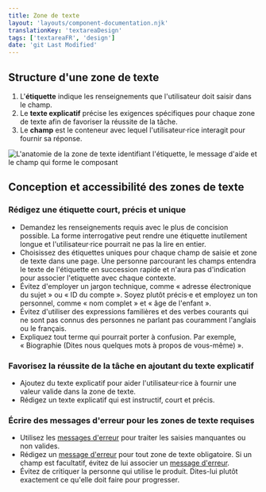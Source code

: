 ```yaml
---
title: Zone de texte
layout: 'layouts/component-documentation.njk'
translationKey: 'textareaDesign'
tags: ['textareaFR', 'design']
date: 'git Last Modified'
---
```


## Structure d'une zone de texte

<ol class="anatomy-list">
  <li>L'<strong>étiquette</strong> indique les renseignements que l'utilisateur doit saisir dans le champ. </li>
  <li>Le <strong>texte explicatif</strong> précise les exigences spécifiques pour chaque zone de texte afin de favoriser la réussite de la tâche.</li>
  <li>Le <strong>champ</strong> est le conteneur avec lequel l'utilisateur·rice interagit pour fournir sa réponse.</li>
</ol>

<img class="b-sm b-default p-300" src="/images/fr/components/anatomy/gcds-textarea-anatomy.svg" alt="L&apos;anatomie de la zone de texte identifiant l&apos;étiquette, le message d&apos;aide et le champ qui forme le composant" />

## Conception et accessibilité des zones de texte

### Rédigez une étiquette court, précis et unique

- Demandez les renseignements requis avec le plus de concision possible. La forme interrogative peut rendre une étiquette inutilement longue et l'utilisateur·rice pourrait ne pas la lire en entier.
- Choisissez des étiquettes uniques pour chaque champ de saisie et zone de texte dans une page. Une personne parcourant les champs entendra le texte de l'étiquette en succession rapide et n'aura pas d'indication pour associer l'etiquette avec chaque contexte.
- Évitez d'employer un jargon technique, comme «&nbsp;adresse électronique du sujet&nbsp;» ou «&nbsp;ID du compte&nbsp;». Soyez plutôt précis·e et employez un ton personnel, comme «&nbsp;nom complet&nbsp;» et «&nbsp;âge de l'enfant&nbsp;».
- Évitez d'utiliser des expressions familières et des verbes courants qui ne sont pas connus des personnes ne parlant pas couramment l'anglais ou le français.
- Expliquez tout terme qui pourrait porter à confusion. Par exemple, « Biographie (Dites nous quelques mots à propos de vous-même) ».

### Favorisez la réussite de la tâche en ajoutant du texte explicatif

- Ajoutez du texte explicatif pour aider l'utilisateur·rice à fournir une valeur valide dans la zone de texte.
- Rédigez un texte explicatif qui est instructif, court et précis.

### Écrire des messages d'erreur pour les zones de texte requises

- Utilisez les [messages d'erreur](/fr/composants/message-derreur/) pour traiter les saisies manquantes ou non valides.
- Rédigez un [message d'erreur](/fr/composants/message-derreur/) pour tout zone de texte obligatoire. Si un champ est facultatif, évitez de lui associer un [message d'erreur](/fr/composants/message-derreur/).
- Évitez de critiquer la personne qui utilise le produit. Dites-lui plutôt exactement ce qu'elle doit faire pour progresser.
